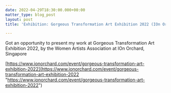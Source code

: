 ```yaml
---
date: 2022-04-29T18:30:00.000+00:00
matter_type: blog_post
layout: post
title: 'Exhibition: Gorgeous Transformation Art Exhibition 2022 (IOn Orchard, Singapore)'

---
```

Got an opportunity to present my work at Gorgeous Transformation Art Exhibition 2022, by the Women Artists Association at IOn Orchard, Singapore

[https://www.ionorchard.com/event/gorgeous-transformation-art-exhibition-2022](https://www.ionorchard.com/event/gorgeous-transformation-art-exhibition-2022 "https://www.ionorchard.com/event/gorgeous-transformation-art-exhibition-2022")


